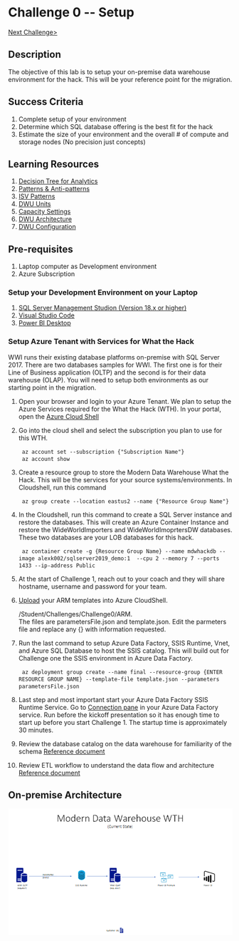 # Challenge 0 -- Setup

[Next Challenge>](../Challenge1/readme.md)

## Description
The objective of this lab is to setup your on-premise data warehouse environment for the hack.  This will be your reference point for the migration.

## Success Criteria
1. Complete setup of your environment
2. Determine which SQL database offering is the best fit for the hack
3. Estimate the size of your environment and the overall # of compute and storage nodes (No precision just concepts)

## Learning Resources
1. [Decision Tree for Analytics](/images/decisiontree.png)
1. [Patterns & Anti-patterns](https://docs.microsoft.com/en-us/archive/blogs/sqlcat/azure-sql-data-warehouse-workload-patterns-and-anti-patterns)
1. [ISV Patterns](https://docs.microsoft.com/en-us/archive/blogs/sqlcat/common-isv-application-patterns-using-azure-sql-data-warehouse)
1. [DWU Units](https://docs.microsoft.com/en-us/azure/synapse-analytics/sql-data-warehouse/what-is-a-data-warehouse-unit-dwu-cdwu)
1. [Capacity Settings](https://docs.microsoft.com/en-us/azure/synapse-analytics/sql-data-warehouse/memory-concurrency-limits#data-warehouse-capacity-settings)
1. [DWU Architecture](https://www.databasejournal.com/features/mssql/getting-started-with-azure-sql-data-warehouse-part-2.html)
1. [DWU Configuration](/images/dwuconfig.png)


## Pre-requisites
1. Laptop computer as Development environment
2. Azure Subscription

### Setup your Development Environment on your Laptop
1. [SQL Server Management Studion (Version 18.x or higher)](https://docs.microsoft.com/en-us/sql/ssms/download-sql-server-management-studio-ssms?view=sql-server-ver15)
2. [Visual Studio Code](https://code.visualstudio.com/Download) 
3. [Power BI Desktop](https://www.microsoft.com/en-us/download/details.aspx?id=58494)


### Setup Azure Tenant with Services for What the Hack

WWI runs their existing database platforms on-premise with SQL Server 2017.  There are two databases samples for WWI.  The first one is for their Line of Business application (OLTP) and the second
is for their data warehouse (OLAP).  You will need to setup both environments as our starting point in the migration.

1. Open your browser and login to your Azure Tenant.  We plan to setup the Azure Services required for the What the Hack (WTH).  In your portal, open the [Azure Cloud Shell](https://docs.microsoft.com/en-us/azure/cloud-shell/overview)

2. Go into the cloud shell and select the subscription you plan to use for this WTH.

        az account set --subscription {"Subscription Name"}
        az account show


3. Create a resource group to store the Modern Data Warehouse What the Hack.  This will be the services for your source systems/environments.  In Cloudshell, run this command

        az group create --location eastus2 --name {"Resource Group Name"}


4. In the Cloudshell, run this command to create a SQL Server instance and restore the databases.  This will create an Azure Container Instance and restore the WideWorldImporters and WideWorldImoprtersDW databases.  These two databases are your LOB databases for this hack.

        az container create -g {Resource Group Name} --name mdwhackdb --image alexk002/sqlserver2019_demo:1  --cpu 2 --memory 7 --ports 1433 --ip-address Public


5. At the start of Challenge 1, reach out to your coach and they will share hostname, username and password for your team.

6. [Upload](https://docs.microsoft.com/en-us/azure/cloud-shell/persisting-shell-storage#upload-files) your ARM templates into Azure CloudShell. 

    /Student/Challenges/Challenge0/ARM.  
    The files are parametersFile.json and template.json.
    Edit the parmeters file and replace any {} with information requested.  


7. Run the last command to setup Azure Data Factory, SSIS Runtime, Vnet, and Azure SQL Database to host the SSIS catalog.  This will build out for Challenge one the SSIS environment in Azure Data Factory.

        az deployment group create --name final --resource-group {ENTER RESOURCE GROUP NAME} --template-file template.json --parameters parametersFile.json


8. Last step and most important start your Azure Data Factory SSIS Runtime Service.  Go to [Connection pane](https://docs.microsoft.com/en-us/azure/data-factory/tutorial-deploy-ssis-packages-azure#connections-pane) in your Azure Data Factory service.  Run before the kickoff presentation so it has enough time to start up before you start Challenge 1.  The startup time is approximately 30 minutes.


10. Review the database catalog on the data warehouse for familiarity of the schema [Reference document](https://docs.microsoft.com/en-us/sql/samples/wide-world-importers-dw-database-catalog?view=sql-server-ver15)


11. Review ETL workflow to understand the data flow and architecture [Reference document](https://docs.microsoft.com/en-us/sql/samples/wide-world-importers-perform-etl?view=sql-server-ver15)


## On-premise Architecture
![The Solution diagram is described in the text following this diagram.](../../../images/current.png)